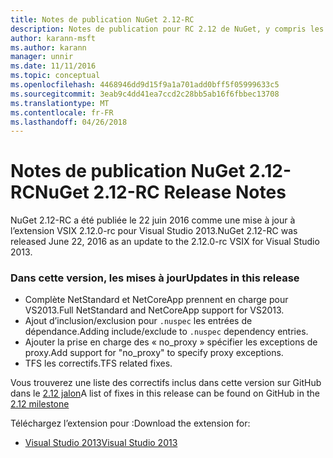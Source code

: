 ```yaml
---
title: Notes de publication NuGet 2.12-RC
description: Notes de publication pour RC 2.12 de NuGet, y compris les problèmes connus, les correctifs de bogues, les fonctionnalités ajoutées et dcr.
author: karann-msft
ms.author: karann
manager: unnir
ms.date: 11/11/2016
ms.topic: conceptual
ms.openlocfilehash: 4468946dd9d15f9a1a701add0bff5f05999633c5
ms.sourcegitcommit: 3eab9c4dd41ea7ccd2c28bb5ab16f6fbbec13708
ms.translationtype: MT
ms.contentlocale: fr-FR
ms.lasthandoff: 04/26/2018
---
```

# <a name="nuget-212-rc-release-notes"></a><span data-ttu-id="aa186-103">Notes de publication NuGet 2.12-RC</span><span class="sxs-lookup"><span data-stu-id="aa186-103">NuGet 2.12-RC Release Notes</span></span>

<span data-ttu-id="aa186-104">NuGet 2.12-RC a été publiée le 22 juin 2016 comme une mise à jour à l’extension VSIX 2.12.0-rc pour Visual Studio 2013.</span><span class="sxs-lookup"><span data-stu-id="aa186-104">NuGet 2.12-RC was released June 22, 2016 as an update to the 2.12.0-rc VSIX for Visual Studio 2013.</span></span>

### <a name="updates-in-this-release"></a><span data-ttu-id="aa186-105">Dans cette version, les mises à jour</span><span class="sxs-lookup"><span data-stu-id="aa186-105">Updates in this release</span></span>

* <span data-ttu-id="aa186-106">Complète NetStandard et NetCoreApp prennent en charge pour VS2013.</span><span class="sxs-lookup"><span data-stu-id="aa186-106">Full NetStandard  and NetCoreApp support for VS2013.</span></span>
* <span data-ttu-id="aa186-107">Ajout d’inclusion/exclusion pour `.nuspec` les entrées de dépendance.</span><span class="sxs-lookup"><span data-stu-id="aa186-107">Adding include/exclude to `.nuspec` dependency entries.</span></span>
* <span data-ttu-id="aa186-108">Ajouter la prise en charge des « no_proxy » spécifier les exceptions de proxy.</span><span class="sxs-lookup"><span data-stu-id="aa186-108">Add support for "no_proxy" to specify proxy exceptions.</span></span>
* <span data-ttu-id="aa186-109">TFS les correctifs.</span><span class="sxs-lookup"><span data-stu-id="aa186-109">TFS related fixes.</span></span>

<span data-ttu-id="aa186-110">Vous trouverez une liste des correctifs inclus dans cette version sur GitHub dans le [2.12 jalon](https://github.com/NuGet/Home/issues?q=milestone%3A2.12+is%3Aclosed)</span><span class="sxs-lookup"><span data-stu-id="aa186-110">A list of fixes in this release can be found on GitHub in the [2.12 milestone](https://github.com/NuGet/Home/issues?q=milestone%3A2.12+is%3Aclosed)</span></span>

<span data-ttu-id="aa186-111">Téléchargez l’extension pour :</span><span class="sxs-lookup"><span data-stu-id="aa186-111">Download the extension for:</span></span>

* [<span data-ttu-id="aa186-112">Visual Studio 2013</span><span class="sxs-lookup"><span data-stu-id="aa186-112">Visual Studio 2013</span></span>](https://dist.nuget.org/visualstudio-2013-vsix/v2.12.0-rc/NuGet.Tools.vsix)
